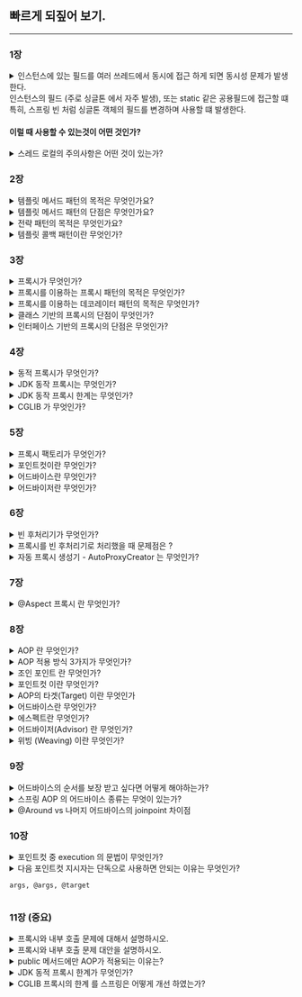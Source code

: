 ## 빠르게 되짚어 보기.

---


### 1장
<details>
<summary>
인스턴스에 있는 필드를 여러 쓰레드에서 동시에 접근 하게 되면
동시성 문제가 발생한다.
<br>
인스턴스의 필드 (주로 싱글톤 에서 자주 발생), 또는 static 같은 공용필드에 접근할 떄
<br>
특히, 스프링 빈 처럼 싱글톤 객체의 필드를 변경하며 사용할 떄 발생한다.
<br>
 <h4> 이럴 때 사용할 수 있는것이 어떤 것인가? </h4>
</summary>
<div markdown="1">

<hr/>

`ThreadLocal`

쓰레드 로컬을 사용하면 각 쓰레드마다 별도의 내부 저장소를 제공한다. 

따라서 같은 인스턴스의 쓰레드 로컬 필드에 접근해도 문제 없다.

```
private ThreadLocal<String> nameStore = new ThreadLocal<>()
```

> 참고
> 이런 동시성 문제는 지역 변수에서는 발생하지 않는다.
> 지역 변수는 쓰레드마다 각각 다른 메모리 영역이 할당된다.


</div>
</details>



<details>
<summary>
스레드 로컬의 주의사항은 어떤 것이 있는가?
</summary>
<div markdown="1">
<hr/>
쓰레드 로컬의 값을 사용 후 제거하지 않고 두면 
WAS(톰캣) 처럼 쓰레드 풀을 사용하는 경우에 심각한 문제를 발생할 수 있다.


요청이 끝나고도 쓰레드 로컬의 값을 삭제 하지 않으면,
다른 요청이 해당 쓰레드 로컬의 값을 사용 하는 위험이 있다.
이렇게 되면 userA 가 저장한 정보를 userB가 사용할 수 있는 것이다.

따라서 요청이 끝날 떄 쓰레드 로컬의 값을 `ThreadLocal.remove()`를 통해서 꼭 제거해야 한다.

</div>
</details>


### 2장
<details>
<summary>
템플릿 메서드 패턴의 목적은 무엇인가요?
</summary>
<div markdown="1">
<hr/>
<h4>변하는 것과 변하지 않는 것을 분리</h4>

템플릿이라는 틀에 변하지 않는 부분을 몰아둔다. 
그리고 일부 변하는 부분을 별도로 호출해서 해결

예를 들어, 시간을 측정과 비즈니스 로직이 있었을 때
비즈니스 로직은 변하는 부분이라 -> 추상 클래스에 추상메서드로 추상화
시간을 측정하는 것은 변하지 않는 부분 -> 위의 추상메서드에서 알고리즘의 골격을 정의


#### 참고 
- `me.doyo ng.springcorehigh.trace.template.code.AbstractTemplate.java` 
- `me.doyoung.springcorehigh.trace.template.code.TemplateMethodTest.java` 


1. 추상 클래스를 상속받는 클래스 생성해서 사용 
2. 추상 클래스를 익명클래스 바로 구현해서 사용

</div>
</details>


<details>
<summary>
템플릿 메서드 패턴의 단점은 무엇인가요?
</summary>
<div markdown="1">
<hr/>
상속을 사용한다는 점.

특히 자식 클래스가 부모 클래스와 컴파일 시점에 강하게 결합되는 의존관계 문자게 있다.

자식 클래스 입장에서는 부모 클래스의 기능을 전혀 사용하지 않는다.

상속을 받는 다는 것은 특정 부모 클래스를 의존하고 있다는 것인데,
부모 클래스의 기능을 사용하지 않는 상태의 자식클래스는 
부모 클래스를 강하게 의존하게 된다.

자식 클래스 입장에서는 부모 클래스의 기능을 전혀 사용하지 않는데,
부모 클래스를 알아야하기에 좋은 설계가 아니다.



</div>
</details>


<details>
<summary>
전략 패턴의 목적은 무엇인가요?
</summary>
<div markdown="1">
<hr/>
전략 패턴은 변하지 않느 부분을 `Context` 라는 곳에 두고, 변하는 부분을 `Strategy` 라는 
<br>
<b>인터페이스</b>를 만들고 해당 인터페이스를 구현하도록 해서 문제를 해결한다.

상속이 아니라 위임으로 문제를 해결하는 것이다.

전략을 사용하면 알고리즘을 사용하는 클라이언트와 독립적으로 알고리즘을 변경할 수 있다.
<br>
-> (선 조립, 후 실행)
-> 실행 시점에서 조립을 하고 싶다면 람다를 이용할 수 있다.


#### 참고
- `advanced/me.doyoung.springcorehigh.trace.strategy`


cf). 스프링의 의존관계 주입도 이런 방식이다.

</div>
</details>


<details>
<summary>
템플릿 콜백 패턴이란 무엇인가?
</summary>
<div markdown="1">
<hr/>
스프링에서는 ContextV2 와 같은 방식의 전략 패턴을 템플릿 콜백 패턴이라 한다.

전략 패턴에서 Context 가 템플릿 역할을 하고, Strategy 부분이 콜백으로 넘어온다 생각하면 된다.

참고로 템플릿 콜백 패턴은 GOF 패턴은 아니고, 스프링 내부에서 이런 방식을 자주 사용하기 때문에, 스프링 안에서만 이렇게 부른다. 

전략 패턴에서 템플릿과 콜백 부분이 강조된 패턴이라 생각하면 된다.

스프링에서는 JdbcTemplate , RestTemplate , TransactionTemplate , RedisTemplate 처럼 다양한 템플릿 콜백 패턴이 사용된다.

스프링에서 이름에 XxxTemplate 가 있다면 템플릿 콜백 패턴으로 만들어져 있다 생각하면 된다.
</div>
</details>



### 3장
<details>
<summary>
프록시가 무엇인가?
</summary>
<div markdown="1">
<hr/>

클라이언트가 서버로 요청을 할 때,
중간에 대리자처럼 클라이언트의 요청이나 서버의 요청 결과를 조작할 수 있다.

- 접근 제어
  - 캐싱
  - 권한에 따른 접근 차단
  - 지연로딩
- 부가 기능을 추가
  - ex1. 요청 값이나, 응답 값을 중간에 변형 
  - 실행 시간을 측정해서 추가 로그를 남긴다.
- 프록시 체인

프록시는 서버와 같은 인터페이스를 사용해서
서버 객체를 프록시 객체로 변경해도 클라이언트 코드를 변경하지 않고 동작 할 수 있어야 한다.




</div>
</details>


<details>
<summary>
프록시를 이용하는 프록시 패턴의 목적은 무엇인가?
</summary>
<div markdown="1">
<hr/>
다른 개체에 대한 접근을 제어하기 위해 대리자를 제공

### 참고
- `proxy/hello.proxy.pureproxy.proxy`
</div>
</details>


<details>
<summary>
프록시를 이용하는 데코레이터 패턴의 목적은 무엇인가?
</summary>
<div markdown="1">
<hr/>
객체에 추가 책임(기능)을 동적으로 추가하고, 기능 확장을 위한 유연한 대안 제공

### 참고
-  `proxy/hello.proxy.pureproxy.decorator`

</div>
</details>



<details>
<summary>
클래스 기반의 프록시의 단점이 무엇인가?
</summary>
<div markdown="1">
<hr/>

자바 기본 문법에 의해 자식 클래스를 생성할 때는 
항상 `super()`로 부모 클래스의 생성자를 호출해야한다.

이 부분을 생략하면 기본 생성자가 자동으로 호출 되는데,
만약 부모클래스의 기본 생성자가 없다면 생성자에서 파라미터 1개를 필수로 받는다.

만약 부모의 기능을 사용하지 않을 경우 `super(null)` 을 입력해도 되지만
인터페이스 기반 프록시는 이런 고민을 하지 않아도 된다.

또한, 클래스의 final 키워드나 메소드의 final 키워드가 붙으면 상속의 어려움이 있다.

#### 참고
- `OrderControllerConcreteProxy`
</div>
</details>



<details>
<summary>
인터페이스 기반의 프록시의 단점은 무엇인가?
</summary>
<div markdown="1">
<hr/>

[//]: # (// TODO)
</div>
</details>


### 4장

<details>
<summary>
동적 프록시가 무엇인가?
</summary>
<div markdown="1">
<hr/>

프록시를 적용하기 위해서는 적용대상 만큼의 프록시 클래스를 만들어 주는 어려움이 있는데,
동적 프록시 기술은 개발자가 직접 프록시 클래스를 만들지 않아도 된다.
프록시 객체를 동적으로 개발자 대신 만들어준다.

대표적인 예시로 JDK 동적 프록시, CGLIB 가 있다. 

</div>
</details>



<details>
<summary>
JDK 동작 프록시는 무엇인가?
</summary>
<div markdown="1">
<hr/>

JDK 동작 프록시는 인터페이스를 기반으로 프록시를 동적으로 만들어준다. 따라서 인터페이스가 필수이다.
`InvocationHandler` 라는 인터페이스를 구현해서 작성하면 된다.

</div>
</details>



<details>
<summary>
JDK 동작 프록시 한계는 무엇인가?
</summary>
<div markdown="1">
<hr/>
인터페이스가 필수적이다 보니 클래스만 있는 경우에는 적용하기 어렵다.

따라서  CGLIB 라는 바이트코드를 조작하는 특별한 라이브러리를 사용해야 한다.
</div>
</details>



<details>
<summary>
CGLIB 가 무엇인가?
</summary>
<div markdown="1">
<hr/>

바이트 코드를 조작해서 동적으로 클래스를 생성하는 기술을 제공하는 라이브러리.

인터페이스가 없어도 구체 클래스만 가지고 동적 프록시를 만들어 낼 수 있다.
단, 클래스 기반 프록시는 상속을 사용하기에 몇가지 제약이 있다.

- 부모 클래스의 생성자를 체크해야한다. -> 기본 생성자 필요
- 클래스나 클래스 의 final 키워드가 붙으면 상속, 오버라이딩 불가능 하다.


#### 참고
- `proxy/hello.proxy.cglib` 

</div>
</details>


### 5장

<details>
<summary>
프록시 팩토리가 무엇인가?
</summary>
<div markdown="1">
<hr/>

스프링은 유사한 구체적인 기술들이 있을 때, 그것들을 통합해서 일관성 있게 접근할 수 있고,
더욱 편리하게 사용할 수 있는 추상화된 기술을 제공한다.

스프링은 동적 프록시를 통합해서 편리하게 만들어주는 프록시 팩토리(ProxyFactory) 라는 기능을 제공한다.

- 인터페이스가 있으면 JDK 동적 프록시 사용 (MethodInterceptor 상속)
- 구체 클래스 라면 CGLIB 를 사용 (MethodInterceptor 구현)

`org.aopalliance.intercet.MethodInterceptor` 를 구현한 `Advice` 를 작성한다.

</div>
</details>



<details>
<summary>
포인트컷이란 무엇인가?
</summary>
<div markdown="1">
<hr/>
어디에 부가 기능을 적용할지, 않할지를 판단하는 필터링 조직이다.
<br/>
이름 그대로 어떤 포인트(Point)에 기능을 적용할지 않을지 잘라서(cut) 구분하는 것이다.
</div>
</details>



<details>
<summary>
어드바이스란 무엇인가?
</summary>
<div markdown="1">
<hr/>
프록시가 호출하는 부가 기능이다. 프록시 로직으로 말할 수 있다.
</div>
</details>



<details>
<summary>
어드바이저란 무엇인가?
</summary>
<div markdown="1">
<hr/>
포인트컷 하나와 어드바이스 하나를 묶는 것을 의미한다.
</div>
</details>

### 6장

<details>
<summary>
빈 후처리기가 무엇인가?
</summary>
<div markdown="1">
<hr/>
스프링이 빈 저장소에 등록할 목적으로 생성한 객체를 빈 저장소에 등록하기 직전에 조작하고 싶다면 빈후처리기를 사용하면 된다.

`BeanPostProcessor` 를 구현하여 빈 후처리기를 만들 수 있다.
</div>
</details>



<details>
<summary>
프록시를 빈 후처리기로 처리했을 때 문제점은 ? 
</summary>
<div markdown="1">
<hr/>

1. ProxyFactoryConfig 가 많아진다.
2. 컴포넌트 스캔에 등록된 빈들은 자동으로 등록하기 때문에 프록시 적용이 불가능 하다

</div>
</details>



<details>
<summary>
자동 프록시 생성기 - AutoProxyCreator 는 무엇인가?
</summary>
<div markdown="1">
<hr/>

`AnnotationAwareAspectJAutoProxyCreator` 라는 빈 후처리기가 스프링 빈에 자동 등록된다.
`Advisor` 또는 `@Aspect` 등을 자동으로 인식해서 프록시가 필요한 곳에 자동으로 등록한다.



자동 프록시 생성기를 사용하려면
```    
implementation 'org.springframework.boot:spring-boot-starter-aop' 
```
의존성 주입을 받아야한다.
그리고, `@EnableAspectJAutoProxy` 를 직접 사용해야하지만 스프링부트에서는 자동으로 처리해준다.




</div>
</details>


### 7장

<details>
<summary>
@Aspect 프록시 란 무엇인가?
</summary>
<div markdown="1">
<hr/>

포인트컷과 어드바이스로 구성되어 있는 어드바이저 생성 기능을 지원하는 어노테이션이다.


#### 참고 

- `aop/hello.aop.pointcut.AtAnnotationTest.java`

</div>
</details>


### 8장


<details>
<summary>
AOP 란 무엇인가?
</summary>
<div markdown="1">
<hr/>

부가 기능을 핵심 기능에서 분리하고 한 곳에서 관리할 수 있도록
해당 부가 기능을 어디에 적용할지 선택하고 어떤 부가 기능을 적용할지 정의한 것.

</div>
</details>



<details>
<summary>
AOP 적용 방식 3가지가 무엇인가?
</summary>
<div markdown="1">
<hr/>

1. 컴파일 시점

.java 에서 .class 하는 과정에서 AspectJ에서 제공하는 특별한 컴파일을 사용해서 위빙을 사용하여 적용한다.

- 컴파일 시점에 부가 기능을 적용하려면 특별한 컴파일러도 필요하고 복잡하다. 
2. 클래스 로딩 시점

.class 파일을 JVM 내부의 클래스 로더에 보관하는데 
중간에 java Instrumentation 를 활용하여 클래스 로더에 조작하여 보관한다. 

- 로드 타임 위빙은 자바를 실행할 때 특별한 옵션( java -javaagent )을 통해 클래스 로더 조작기를 지정해야 하는데, 이 부분이 번거롭고 운영하기 어렵다. 

3. 런타임 시점(프록시)

런타임 시점은 컴파일도 다 끝나고, 클래스 로더에 클래스도 다 올라가서 이미 자바가 실행되고 난 다음을 의미한다.

따라서 스프링과 같은 컨테이너의 도움을 받고 프록시와 DI, 빈 포스트 프로세서 같은 개념들을 총 동원해야 한다.

이렇게 하면 최종적으로 프록시를 통해 스프링 빈에 부가 기능을 적용할 수 있다.


</div>
</details>



<details>
<summary>
조인 포인트 란 무엇인가?
</summary>
<div markdown="1">
<hr/>

- 어드바이스가 적용될 수 있는 위치, 메소드 실행, 생성자 호출, 필드 값 접근, static 메서드 접근 같은 프로그램 실행 중 지점
- AOP를 적용할 수 있는 모든 지점
- 스프링 AOP 는 프록시 방식을 사용하므로 조인 포인트는 항상 메소드 실행 지점으로 제한된다.

</div>
</details>


<details>
<summary>
포인트컷 이란 무엇인가?
</summary>
<div markdown="1">
<hr/>

- 조인 포인트 중에서 어드바이스가 적용될 위치를 선별하는 기능
- 주로 AspectJ 표현식을 사용해서 지정
- 프록시를 사용하는 스프링 AOP는 메서드 실행 지점만 포인트컷으로 선별 가능

</div>
</details>


<details>
<summary>
AOP의 타겟(Target) 이란 무엇인가
</summary>
<div markdown="1">
<hr/>

어드바이스를 받는 객체, 포인트컷으로 결정

</div>
</details>


<details>
<summary>
어드바이스란 무엇인가?
</summary>
<div markdown="1">
<hr/>

- 부가 기능
- 특정 조인 포인트에서 Aspect에 의해 취해지는 조치
- Around(주변), Before(전), After(후)와 같은 다양한 종류의 어드바이스가 있음

</div>
</details>


<details>
<summary>
에스펙트란 무엇인가?
</summary>
<div markdown="1">
<hr/>

- 어드바이스 + 포인트컷을 모듈화 한 것
- @Aspect 를 생각하면 됨
- 여러 어드바이스와 포인트 컷이 함께 존재

</div>
</details>


<details>
<summary>
어드바이저(Advisor) 란 무엇인가?
</summary>
<div markdown="1">
<hr/>

- 하나의 어드바이스와 하나의 포인트 컷으로 구성
- 스프링 AOP 에서만 사용되는 특별한 용어

</div>
</details>



<details>
<summary>
위빙 (Weaving) 이란 무엇인가?
</summary>
<div markdown="1">
<hr/>

- 포인트컷으로 결정한 타겟의 조인 포인트에 어드바이스를 적용하는 것
- 위빙을 통해 핵심 기능 코드에 영향을 주지 않고 부가 기능을 추가 할 수 있음
- AOP 적용을 위해 애스펙트를 객체에 연결한 상태
  - 컴파일 타임(AspectJ compiler)
  - 로드 타임
  - 런타임, 스프링 AOP는 런타임, 프록시 방식
  
</div>
</details>


### 9장

<details>
<summary>
어드바이스의 순서를 보장 받고 싶다면 어떻게 해야하는가?
</summary>
<div markdown="1">
<hr/>

어드바이스 단위가 아니라 클래스 단위로 분리를 해서 `@Order` 어노테이션을 통해 순서를 보장할 수 있다.

</div>
</details>



<details>
<summary>
스프링 AOP 의 어드바이스 종류는 무엇이 있는가? 
</summary>
<div markdown="1">
<hr/>

- @Around: 메서드 호출 전후에 수행, **조인 포인트 실행 여부 선택**, 반환 값 변환, 예외 변환 등이 가능
- @Before: 조인 포인트 실행 이전에 실행
- @AfterReturning: 조인 포인트가 정상 완료후 실행
- @AfterThrowing: 메서드가 예외를 던지는 경우 실행
- @After: 조인 포인트가 정상 또는 예외에 관곙벗이 실행(finally)


</div>
</details>



<details>
<summary>
@Around vs 나머지 어드바이스의 joinpoint 차이점
</summary>
<div markdown="1">
<hr/>

@Around 는 ProceedingJoinPoint 을 사용해야 한다. proceed()

</div>
</details>


### 10장

<details>
<summary>
포인트컷 중 execution 의 문법이 무엇인가?
</summary>
<div markdown="1">
<hr/>

execution(접근제어자? 반환타입 선언타입?메서드이름(파라미터) 예외?)

- 메소드 실행 조인 포인트를 매칭한다.
- ?는 생략 할 수 있다.
- `*` 같은 패턴을 지정할 수 있다.


```
execution(* *(..)
execution(public String hello.aop.member.MemberServiceImpl.hello(String))
```

부모 타입 허용

```
execution(* hello.aop.member.MemberService.*(..))
```

</div>
</details>



<details>
<summary>
다음 포인트컷 지시자는 단독으로 사용하면 안되는 이유는 무엇인가? 

`args, @args, @target`

</summary>
<div markdown="1">
<hr/>

`args, @args, @target` 는 실제 객체 인스턴스가 생성되고 실행될 때 어드바이스 적용 여부를 확인할 수 있다.

실행 시점에 일어나는 포인트컷 적용 여부도 결국 프록시가 있어야 실행 시점에 판단할 수 있다.
<br/>
프록시가 없다면 판단 자체가 불가능하다. 그런데 스프링 컨테이너가 프록시를 생성하는 시점은 스프링 컨테이너가 만들어지는 
애플리케이션 로딩 시점에 적용할 수 있다.

따라서 `args, @args, @target` 같은 포인트컷 지시자가 있으면 스프링은 모든 스프링 빈에 AOP를 적용하려고 시도한다.
앞서 설명한 것 처럼 프록시가 없으면 실행 시점에 판단 자체가 불가능하다.

문제는 이렇게 모든 스프링 빈에 AOP 프록시를 적용하려고 하면 스프링이 내부에서 사용하는 빈 중에는 

`final`로 지정된 빈들도 있기 때문에 오류가 발생할 수 있다.

> 따라서 이러한 표현식은 최대한 프록시 적용 대상을 축소하는 표현식과 함께 사용해야 한다.



</div>
</details>


### 11장 (중요)

<details>
<summary>
프록시와 내부 호출 문제에 대해서 설명하시오.
</summary>
<div markdown="1">
<hr/>

AOP를 적용하려면 항상 프록시를 통해서 대상 객체(Target)을 호출해야 한다.

이렇게 해야 프록시에서 먼저 어드바이스를 호출하고, 이후에 대상 객체를 호출한다.

하지만, 대상 객체의 내부에서 메서드 호출이 발생하면 프록시를 거치지 않고 대상 객체를 직접 호출 하는 문제가 발생한다.



</div>
</details>



<details>
<summary>
프록시와 내부 호출 문제 대안을 설명하시오.
</summary>
<div markdown="1">
<hr/>

1. 자기 자신 주입

```java
/**
* 참고: 생성자 주입은 순환 사이클을 만들기 때문에 실패한다.
*/
  @Slf4j
  @Component
  public class CallServiceV1 {
    private CallServiceV1 callServiceV1;
  }

```

스프링 부트 2.6부터는 순환 참조를 기본적으로 금지하도록 정책이 변경되었다.
따라서 
> spring.main.allow-circular-references=true 설정이 필수다.


2. 대안2 지연 조회

```
private final ObjectProvider<CallServiceV2> callServiceProvider;
```

스프링 컨테이너에서 조회하는 것을 스프링 빈 생성 시점이 아니라 실제 객체를 사용하는 지점으로 지연할 수 있다.
따라서 순환 사이클이 발생하지 않으면서 프록시 객체를 사용할 수 있다.


3. 대안3 구조 변경

가장 나은 대안은 내부 호출이 발생하지 않도록 구조를 변경하는 것이다.
즉, 기존에 내부 메서드 호출을 클래스를 따로 만들어 외부 메서드 호출로 변경하는 것


</div>
</details>



<details>
<summary>
public 메서드에만 AOP가 적용되는 이유는?
</summary>
<div markdown="1">
<hr/>

AOP는 주로 트랜잭션 적용이나 주요 컴포넌트의 로그 출력 기능에 사용된다.
쉽게 이야기해서 인터페이스에 메서드가 나올 정도의 규모에 AOP를 적용하는 것이 적당하다.

더 풀어서 이야기하자면 AOP는 `public` 메서드에만 적용한다.

AOP 적용을 위해 `private` 메서드를 외부 클래스로 변경하고 `public` 으로 변경하는 일은 거의 없다.

`public` 메서드에서 `public` 메서드를 내부 호출하는 경우에는 문제가 발생한다.

따라서 AOP 가 잘 적용되지 않으면 내부 호출을 의심해보자.

</div>
</details>



<details>
<summary>
JDK 동적 프록시 한계가 무엇인가?
</summary>
<div markdown="1">
<hr/>

인터페이스 기반으로 프록시를 생성하는 JDK 동적 프록시는 구체 클래스로 타입 캐스팅이 불가능한 한계가 있다.

JDK 동적 Proxy 에서는 interface 타입이 타겟 클래스 타입이고 이를 실제 interface 를 구현하는 

구현체 타입으로 변경하는데 있어서 예외가 발생한다.

반면에 CGLIB 프록시는 타겟 클래스 타입이 실제 구현체 타입과 같아 캐스팅의 문제가 없다.


</div>
</details>



<details>
<summary>
CGLIB 프록시의 한계 를 스프링은 어떻게 개선 하였는가?
</summary>
<div markdown="1">
<hr/>

- 기본 생성자 필수 
  - -> 스프링 4.0부터 objenesis 라이브러리를 통해 기본 생성자 없어도 생성 가능하게 해줌
- 생성자 2번 호출 (1. 실제 target 객체 생성시, 2. target 객체 생성시 target 부모 클래스 생성자 호출)
  - -> 스프링 4.0부터 objenesis 라이브러리 덕분에 가능
- final 키워드 클래스, 메서드 사용 불가
  - 일반적인 웹 어플리케이션을 개발할 때는 final 을 잘 사용하지 않기 때문에 특별한 문제가 되지 않음.

</div>
</details>


